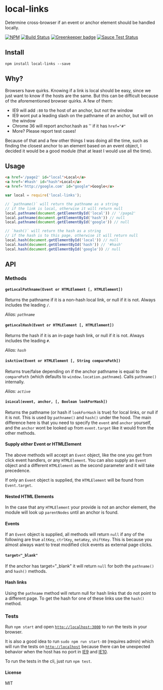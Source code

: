 local-links
===========

Determine cross-browser if an event or anchor element should be handled locally.

[![NPM](https://nodei.co/npm/local-links.png)](https://nodei.co/npm/local-links/)
[![Build Status](https://travis-ci.org/lukekarrys/local-links.png?branch=master)](https://travis-ci.org/lukekarrys/local-links)
[![Greenkeeper badge](https://badges.greenkeeper.io/lukekarrys/local-links.svg)](https://greenkeeper.io/)
[![Sauce Test Status](https://saucelabs.com/browser-matrix/lukekarrys-loclinks.svg)](https://saucelabs.com/u/lukekarrys-loclinks)


## Install

`npm install local-links --save`

## Why?

Browsers have quirks. Knowing if a link is local should be easy, since we
just want to know if the hosts are the same. But this can be difficult because
of the aforementioned browser quirks. A few of them:

- IE9 will add `:80` to the host of an anchor, but not the window
- IE9 wont put a leading slash on the pathname of an anchor, but will on the window
- Chrome 36 will report anchor.hash as '' if it has `href="#"`
- More? Please report test cases!

Because of that and a few other things I was doing all the time, such as
finding the closest anchor to an element based on an event object, I decided
it would be a good module (that at least I would use all the time).

## Usage

```html
<a href='/page2' id="local">Local</a>
<a href='#hash' id="hash">Local</a>
<a href='http://google.com' id="google">Google</a>
```

```js
var local = require('local-links');

// `pathname()` will return the pathname as a string
// if the link is local, otherwise it will return null
local.pathname(document.getElementById('local')) // '/page2'
local.pathname(document.getElementById('hash')) // null
local.pathname(document.getElementById('google')) // null

// `hash()` will return the hash as a string
// if the hash is to this page, otherwise it will return null
local.hash(document.getElementById('local')) // null
local.hash(document.getElementById('hash')) // '#hash'
local.hash(document.getElementById('google')) // null
```


## API


### Methods

#### `getLocalPathname(Event or HTMLElement [, HTMLElement])`

Returns the pathname if it is a non-hash local link, or null if it is not.
Always includes the leading `/`.

*Alias: `pathname`*

#### `getLocalHash(Event or HTMLElement [, HTMLElement])`

Returns the hash if it is an in-page hash link, or null if it is not. Always
includes the leading `#`.

*Alias: `hash`*

#### `isActive(Event or HTMLElement [, String comparePath])`

Returns true/false depending on if the anchor pathname is equal to the `comparePath`
(which defaults to `window.location.pathname`). Calls `pathname()` internally.

*Alias: `active`*

#### `isLocal(event, anchor, [, Boolean lookForHash])`

Returns the pathname (or hash if `lookForHash` is true) for local links, or null
if it is not. This is used by `pathname()` and `hash()` under the hood. The main
difference here is that you need to specify the `event` and `anchor` yourself, and
the `anchor` wont be looked up from `event.target` like it would from the other methods.


#### Supply either Event or HTMLElement

The above methods will accept an `Event` object, like the one you get from
click event handlers, or any `HTMLElement`. You can also supply an `Event` object
and a different `HTMLElement` as the second parameter and it will take precedence.

If only an `Event` object is supplied, the `HTMLElement` will be found from
`Event.target`.


#### Nested HTML Elements

In the case that any `HTMLElement` your provide is not an anchor
element, the module will look up `parentNodes` until an anchor is found.


#### Events

If an `Event` object is supplied, all methods will return `null` if any of the following
are true `altKey`, `ctrlKey`, `metaKey`, `shiftKey`. This is because you almost always
want to treat modified click events as external page clicks.


#### `target="_blank"`

If the anchor has target="_blank" it will return `null` for both the `pathname()` and
`hash()` methods.


#### Hash links

Using the `pathname` method will return null for hash links that do not point
to a different page. To get the hash for one of these links use the `hash()` method.


### Tests

Run `npm start` and open [`http://localhost:3000`](http://localhost:3000) to run the tests in your browser.

It is also a good idea to run `sudo npm run start-80` (requires admin) which will run the tests on [`http://localhost`](http://localhost)
because there can be unexpected behavior when the host has no port in [IE9](https://github.com/lukekarrys/local-links/blob/master/local-links.js#L26) and [IE10](https://github.com/lukekarrys/local-links/blob/master/local-links.js#L28).

To run the tests in the cli, just run `npm test`.


#### License

MIT

